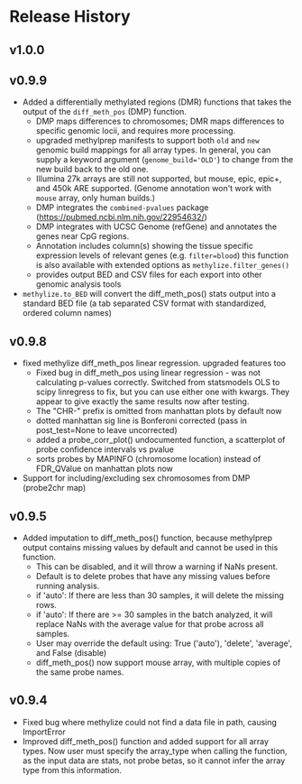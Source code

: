 # Release History

## v1.0.0

## v0.9.9
- Added a differentially methylated regions (DMR) functions that takes the output of the `diff_meth_pos` (DMP) function.
  - DMP maps differences to chromosomes; DMR maps differences to specific genomic locii, and requires more processing.
  - upgraded methylprep manifests to support both `old` and `new` genomic build mappings for all array types.
    In general, you can supply a keyword argument (`genome_build='OLD'`) to change from the new build back to the old one.
  - Illumina 27k arrays are still not supported, but mouse, epic, epic+, and 450k ARE supported.
    (Genome annotation won't work with `mouse` array, only human builds.)
  - DMP integrates the `combined-pvalues` package (https://pubmed.ncbi.nlm.nih.gov/22954632/)
  - DMP integrates with UCSC Genome (refGene) and annotates the genes near CpG regions.
  - Annotation includes column(s) showing the   tissue specific expression levels of relevant genes (e.g. `filter=blood`)
  this function is also available with extended options as `methylize.filter_genes()`
  - provides output BED and CSV files for each export into other genomic analysis tools
- `methylize.to_BED` will convert the diff_meth_pos() stats output into a standard BED file
  (a tab separated CSV format with standardized, ordered column names)

## v0.9.8
- fixed methylize diff_meth_pos linear regression. upgraded features too
  - Fixed bug in diff_meth_pos using linear regression - was not calculating p-values correctly.
    Switched from statsmodels OLS to scipy linregress to fix, but you can use either one with kwargs.
    They appear to give exactly the same results now after testing.
  - The "CHR-" prefix is omitted from manhattan plots by default now
  - dotted manhattan sig line is Bonferoni corrected (pass in post_test=None to leave uncorrected)
  - added a probe_corr_plot() undocumented function, a scatterplot of probe confidence intervals vs pvalue
  - sorts probes by MAPINFO (chromosome location) instead of FDR_QValue on manhattan plots now
- Support for including/excluding sex chromosomes from DMP (probe2chr map)

## v0.9.5
- Added imputation to diff_meth_pos() function, because methylprep output contains missing values
by default and cannot be used in this function.
  - This can be disabled, and it will throw a warning if NaNs present.
  - Default is to delete probes that have any missing values before running analysis.
  - if 'auto': If there are less than 30 samples, it will delete the missing rows.
  - if 'auto': If there are >= 30 samples in the batch analyzed, it will replace NaNs with the
  average value for that probe across all samples.
  - User may override the default using: True ('auto'), 'delete', 'average', and False (disable)
  - diff_meth_pos() now support mouse array, with multiple copies of the same probe names.

## v0.9.4
- Fixed bug where methylize could not find a data file in path, causing ImportError
- Improved diff_meth_pos() function and added support for all array types. Now user must
specify the array_type when calling the function, as the input data are stats, not probe betas,
so it cannot infer the array type from this information.
